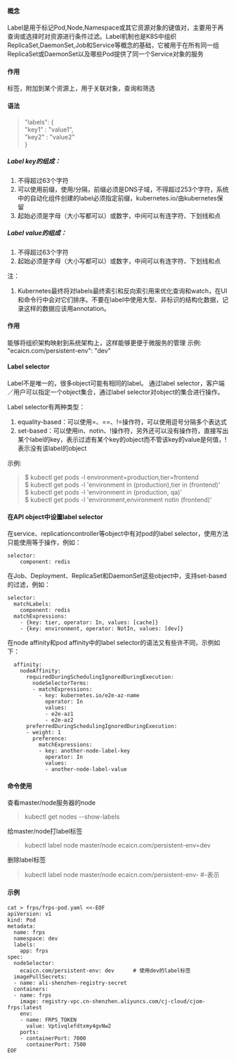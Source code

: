#### 概念
Label是用于标记Pod,Node,Namespace或其它资源对象的键值对，主要用于再查询或选择时对资源进行条件过滤。Label机制也是K8S中组织ReplicaSet,DaemonSet,Job和Service等概念的基础，它被用于在所有同一组ReplicaSet或DaemonSet以及哪些Pod提供了同一个Service对象的服务

#### 作用
标签，附加到某个资源上，用于关联对象，查询和筛选

#### 语法
> "labels": {   
>  "key1" : "value1",   
>  "key2" : "value2"    
> } 

##### Label key的组成：
1. 不得超过63个字符
2. 可以使用前缀，使用/分隔，前缀必须是DNS子域，不得超过253个字符，系统中的自动化组件创建的label必须指定前缀，kubernetes.io/由kubernetes保留
3. 起始必须是字母（大小写都可以）或数字，中间可以有连字符、下划线和点

##### Label value的组成：
1. 不得超过63个字符
2. 起始必须是字母（大小写都可以）或数字，中间可以有连字符、下划线和点

注：
1. Kubernetes最终将对labels最终索引和反向索引用来优化查询和watch，在UI和命令行中会对它们排序。不要在label中使用大型、非标识的结构化数据，记录这样的数据应该用annotation。

#### 作用
能够将组织架构映射到系统架构上，这样能够更便于微服务的管理
示例:
"ecaicn.com/persistent-env": "dev" 

#### Label selector
Label不是唯一的，很多object可能有相同的label。
通过label selector，客户端／用户可以指定一个object集合，通过label selector对object的集合进行操作。

Label selector有两种类型：
1. equality-based：可以使用=、==、!=操作符，可以使用逗号分隔多个表达式
2. set-based：可以使用in、notin、!操作符，另外还可以没有操作符，直接写出某个label的key，表示过滤有某个key的object而不管该key的value是何值，!表示没有该label的object

示例:
> $ kubectl get pods -l environment=production,tier=frontend    
> $ kubectl get pods -l 'environment in (production),tier in (frontend)'    
> $ kubectl get pods -l 'environment in (production, qa)'   
> $ kubectl get pods -l 'environment,environment notin (frontend)'  

#### 在API object中设置label selector
在service、replicationcontroller等object中有对pod的label selector，使用方法只能使用等于操作，例如：
```
selector:
    component: redis
```
在Job、Deployment、ReplicaSet和DaemonSet这些object中，支持set-based的过滤，例如：
```
selector:
  matchLabels:
    component: redis
  matchExpressions:
    - {key: tier, operator: In, values: [cache]}
    - {key: environment, operator: NotIn, values: [dev]}
```

在node affinity和pod affinity中的label selector的语法又有些许不同，示例如下：
```
  affinity:
    nodeAffinity:
      requiredDuringSchedulingIgnoredDuringExecution:
        nodeSelectorTerms:
        - matchExpressions:
          - key: kubernetes.io/e2e-az-name
            operator: In
            values:
            - e2e-az1
            - e2e-az2
      preferredDuringSchedulingIgnoredDuringExecution:
      - weight: 1
        preference:
          matchExpressions:
          - key: another-node-label-key
            operator: In
            values:
            - another-node-label-value
```

#### 命令使用
查看master/node服务器的node
> kubectl get nodes --show-labels

给master/node打label标签
> kubectl label node master/node ecaicn.com/persistent-env=dev

删除label标签
> kubectl label node master/node ecaicn.com/persistent-env- #-表示     

#### 示例
```
cat > frps/frps-pod.yaml <<-EOF 
apiVersion: v1
kind: Pod
metadata:
  name: frps
  namespace: dev     
  labels:
    app: frps
spec:
  nodeSelector:
    ecaicn.com/persistent-env: dev      # 使用dev的label标签 
  imagePullSecrets:
  - name: ali-shenzhen-registry-secret     
  containers:
  - name: frps
    image: registry-vpc.cn-shenzhen.aliyuncs.com/cj-cloud/cjom-frps:latest
    env: 
    - name: FRPS_TOKEN
      value: Vptivqlefdtxmy4gvNw2  
    ports:
    - containerPort: 7000
      containerPort: 7500
EOF
```
